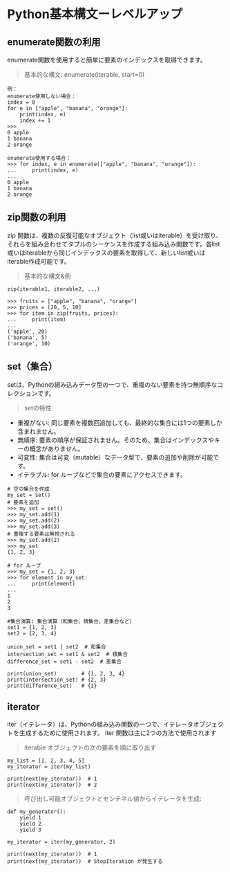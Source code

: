 # Python基本構文ーレベルアップ

## enumerate関数の利用
enumerate関数を使用すると簡単に要素のインデックスを取得できます。
>基本的な構文:
>enumerate(iterable, start=0)

```
例：
enumerate使用しない場合：
index = 0
for e in ["apple", "banana", "orange"]:
    print(index, e)
    index += 1
>>>
0 apple
1 banana
2 orange

enumerate使用する場合：
>>> for index, e in enumerate(["apple", "banana", "orange"]):
...     print(index, e)
... 
0 apple
1 banana
2 orange
```

## zip関数の利用
zip 関数は、複数の反復可能なオブジェクト（list或いはiterable）を受け取り、それらを組み合わせてタプルのシーケンスを作成する組み込み関数です。各list或いはiterableから同じインデックスの要素を取得して、新しいlist或いはiterable作成可能です。

>基本的な構文&例

```
zip(iterable1, iterable2, ...)

>>> fruits = ["apple", "banana", "orange"]
>>> prices = [20, 5, 10]
>>> for item in zip(fruits, prices):
...     print(item)
... 
('apple', 20)
('banana', 5)
('orange', 10)

```

## set（集合）
setは、Pythonの組み込みデータ型の一つで、重複のない要素を持つ無順序なコレクションです。

>setの特性

* 重複がない: 同じ要素を複数回追加しても、最終的な集合には1つの要素しか含まれません。
* 無順序: 要素の順序が保証されません。そのため、集合はインデックスやキーの概念がありません。
* 可変性: 集合は可変（mutable）なデータ型で、要素の追加や削除が可能です。
* イテラブル: for ループなどで集合の要素にアクセスできます。


```
# 空の集合を作成
my_set = set()
# 要素を追加
>>> my_set = set()
>>> my_set.add(1)
>>> my_set.add(2)
>>> my_set.add(3)
# 重複する要素は無視される
>>> my_set.add(2)
>>> my_set
{1, 2, 3}

# for ループ
>>> my_set = {1, 2, 3}
>>> for element in my_set:
...     print(element)
... 
1
2
3

#集合演算: 集合演算（和集合、積集合、差集合など）
set1 = {1, 2, 3}
set2 = {2, 3, 4}

union_set = set1 | set2  # 和集合
intersection_set = set1 & set2  # 積集合
difference_set = set1 - set2  # 差集合

print(union_set)        # {1, 2, 3, 4}
print(intersection_set) # {2, 3}
print(difference_set)   # {1}

```

## iterator
iter（イテレータ）は、Pythonの組み込み関数の一つで、イテレータオブジェクトを生成するために使用されます。
iter 関数は主に2つの方法で使用されます

>iterable オブジェクトの次の要素を順に取り出す

```
my_list = [1, 2, 3, 4, 5]
my_iterator = iter(my_list)

print(next(my_iterator))  # 1
print(next(my_iterator))  # 2

```

>呼び出し可能オブジェクトとセンチネル値からイテレータを生成:

```
def my_generator():
    yield 1
    yield 2
    yield 3

my_iterator = iter(my_generator, 2)

print(next(my_iterator))  # 1
print(next(my_iterator))  # StopIteration が発生する

```
